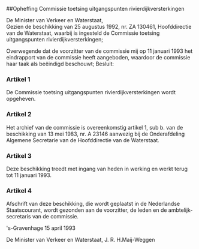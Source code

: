 <meta http-equiv='Content-Type' content='text/html; charset=utf-8' />

##Opheffing Commissie toetsing uitgangspunten rivierdijkversterkingen

De Minister van Verkeer en Waterstaat,  
Gezien de beschikking van 25 augustus 1992, nr. ZA 130461, Hoofddirectie van de Waterstaat, waarbij is ingesteld de Commissie toetsing uitgangspunten rivierdijkversterkingen;

Overwegende dat de voorzitter van de commissie mij op 11 januari 1993 het eindrapport van de commissie heeft aangeboden, waardoor de commissie haar taak als beëindigd beschouwt;
Besluit:    

### Artikel  1  

De Commissie toetsing uitgangspunten rivierdijkversterkingen wordt opgeheven.  

### Artikel  2  

Het archief van de commissie is overeenkomstig artikel 1, sub b. van de beschikking van 13 mei 1983, nr. A 23146 aanwezig bij de Onderafdeling Algemene Secretarie van de Hoofddirectie van de Waterstaat.  

### Artikel  3  

Deze beschikking treedt met ingang van heden in werking en werkt terug tot 11 januari 1993.  

### Artikel  4  

Afschrift van deze beschikking, die wordt geplaatst in de Nederlandse Staatscourant, wordt gezonden aan de voorzitter, de leden en de ambtelijk-secretaris van de commissie.  

's-Gravenhage 
15 april 1993    

De 
Minister van Verkeer en Waterstaat, 
J. R. H.Maij-Weggen    
